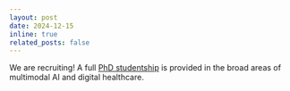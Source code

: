 ```yaml
---
layout: post
date: 2024-12-15
inline: true
related_posts: false
---
```


We are recruiting! A full [PhD studentship](https://www.kcl.ac.uk/dentistry/research/phd-opportunities-folder/multimodal-machine-learning-for-healthcare) is provided in the broad areas of multimodal AI and digital healthcare.